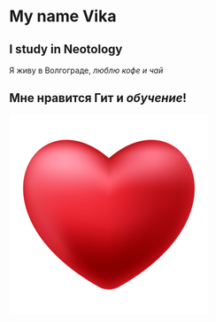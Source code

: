 # My name Vika #

## I study in Neotology ##

Я живу в Волгограде, _люблю кофе и чай_

## Мне нравится Гит и _обучение_!  ##

![alt text](pngtree-smooth-glossy-heart-vector-file-ai-and-png-png-image_4557871.png)